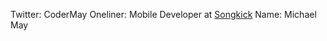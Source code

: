 Twitter: CoderMay
Oneliner: Mobile Developer at <a href="http://www.songkick.com/developer" target="_blank">Songkick</a>
Name: Michael May